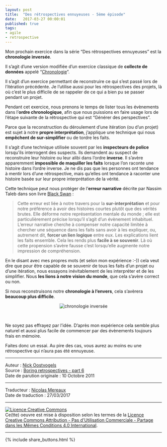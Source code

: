 ```yaml
---
layout: post
title:  "Des rétrospectives ennuyeuses - 5ème épisode"
date:   2017-03-27 00:00:01
published: true
tags: 
- agile
- retrospective
---
```


Mon prochain exercice dans la série “Des rétrospectives ennuyeuses” est la **chronologie inversée**.

Il s’agit d’une version modifiée d’un exercice classique de **collecte de données** appelé “[Chronologie](https://noostvog.wordpress.com/2009/01/28/project-retrospective/)”.

Il s’agit d’un exercice permettant de reconstruire ce qui s’est passé lors de l’itération précédente. Je l’utilise aussi pour les rétrospectives des projets, là où c’est le plus difficile de se rappeler de ce qui a bien pu se passer pendant un projet.

Pendant cet exercice, nous prenons le temps de lister tous les évènements dans l’**ordre chronologique**, afin que nous puissions en faire usage lors de l’étape suivante de la rétrospective qui est “Générer des perspectives”.

Parce que la reconstruction du déroulement d’une itération (ou d’un projet) est sujet à notre **propre interprétation**, j’applique une technique qui nous **empêchent de sur-simplifier** ou de tordre les faits.

Il s’agit d’une technique utilisée souvent par les **inspecteurs de police** lorsqu’ils interrogent des suspects. Ils demandent au suspect de reconstruire leur histoire ou leur alibi dans l’ordre **inverse**. Il s’avère apparemment **impossible de maquiller les faits** lorsque l’on raconte une histoire dans l’ordre inverse. Je ne dis pas que les personnes ont tendance à mentir lors d’une rétrospective, mais qu’elles ont tendance à raconter une histoire basée sur leur propre interprétation de la vérité.

Cette technique peut nous protéger de l’**erreur narrative** décrite par Nassim Taleb dans son livre [Black Swan](http://www.amazon.com/Black-Swan-Impact-Highly-Improbable/dp/1400063515) :

> Cette erreur est liée à notre travers pour la **sur-interprétation** et pour notre préférence à avoir des histoires courtes plutôt que des vérités brutes. Elle déforme notre représentation mentale du monde ; elle est particulièrement précise lorsqu’il s’agit d’un évènement inhabituel. L’erreur narrative cherche à compenser notre capacité limitée à chercher une séquence dans les faits sans avoir à les expliquer, ou, autrement dit, **forcer un lien logique** entre eux. Les explications lient les faits ensemble. Cela les rends plus **facile à se souvenir**. Là où cette propension s’avère fausse c’est lorsqu’elle augmente notre impression de compréhension.

En le disant avec mes propres mots (et selon mon expérience :-)) cela veut dire que pour être capable de se souvenir de tous les faits d’un projet ou d’une itération, nous essayons inévitablement de les interpréter et de les simplifier. Nous **les lions à notre vision du monde**, que cela s’avère correct ou non.

Si nous reconstruisons notre **chronologie à l’envers**, cela s’avèrera **beaucoup plus difficile**.

<div align="center">
  <img title="chronologie inversée" alt="chronologie inversée" src="{{ site.url }}assets/retrospectives_ennuyeuses/chronologie_inversee.jpg" />
</div>

&nbsp;

Ne soyez pas effrayez par l’idée. D’après mon expérience cela semble plus naturel et aussi plus facile de commencer par des évènements toujours frais en mémoire.

Faites donc un essai. Au pire des cas, vous aurez au moins eu une rétrospective qui n’aura pas été ennuyeuse.

---
Auteur : [Nick Oostvogels](https://skycoach.be/ss/)  
Source : [Boring retrospectives - part 6](https://skycoach.be/2011/10/10/boring-retrospectives-part-5-reverse-timeline/)  
Date de parution originale : 10 Octobre 2011  

---
Traducteur : [Nicolas Mereaux](http://www.les-traducteurs-agiles.org/traducteurs/)  
Date de traduction : 27/03/2017  

---

<a rel="license" href="http://creativecommons.org/licenses/by-nc-sa/4.0/"><img alt="Licence Creative Commons" style="border-width:0" src="http://i.creativecommons.org/l/by-nc-sa/4.0/88x31.png" /></a><br />Ce(tte) oeuvre est mise à disposition selon les termes de la <a rel="license" href="http://creativecommons.org/licenses/by-nc-sa/4.0/">Licence Creative Commons Attribution - Pas d'Utilisation Commerciale - Partage dans les Mêmes Conditions 4.0 International</a>.

---

{% include share_buttons.html %}
